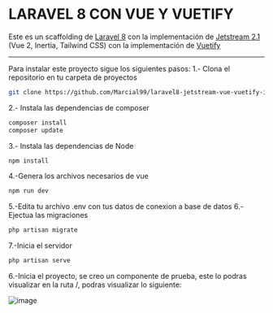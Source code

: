 # LARAVEL 8 CON VUE Y VUETIFY
Este es un scaffolding de <a href="https://laravel.com/docs/8.x">Laravel 8</a> con la implementación de <a href="https://jetstream.laravel.com/2.x/introduction.html">Jetstream 2.1 </a>(Vue 2, Inertia, Tailwind CSS) con la implementación de <a href="https://vuetifyjs.com/en/">Vuetify</a><hr>
Para instalar este proyecto sigue los siguientes pasos:
1.- Clona el repositorio en tu carpeta de proyectos
```sh
git clone https://github.com/Marcial99/laravel8-jetstream-vue-vuetify-inertia-scaffolding.git
```
2.- Instala las dependencias de composer
```sh
composer install
composer update
```
3.- Instala las dependencias de Node
```sh
npm install
```
4.-Genera los archivos necesarios de vue
```sh
npm run dev
```
5.-Edita tu archivo .env con tus datos de conexion a base de datos
6.-Ejectua las migraciones
```sh
php artisan migrate
```

7.-Inicia el servidor
```sh
php artisan serve
```
6.-Inicia el proyecto, se creo un componente de prueba, este lo podras visualizar en la ruta /, podras visualizar lo siguiente:

![image](https://user-images.githubusercontent.com/61446118/156676359-20420bc6-9c3e-4249-91cb-92dd50ecd3b8.png)
